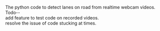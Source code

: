 The python code to detect lanes on road from realtime webcam videos.<br>
Todo-- <br>
add feature to test code on recorded videos.<br>
resolve the issue of code stucking at times. 